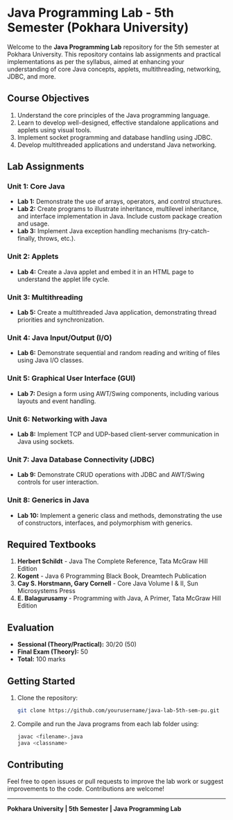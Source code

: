 # Java Programming Lab - 5th Semester (Pokhara University)

Welcome to the **Java Programming Lab** repository for the 5th semester at Pokhara University. This repository contains lab assignments and practical implementations as per the syllabus, aimed at enhancing your understanding of core Java concepts, applets, multithreading, networking, JDBC, and more.

## Course Objectives

1. Understand the core principles of the Java programming language.
2. Learn to develop well-designed, effective standalone applications and applets using visual tools.
3. Implement socket programming and database handling using JDBC.
4. Develop multithreaded applications and understand Java networking.

## Lab Assignments

### Unit 1: Core Java
- **Lab 1:** Demonstrate the use of arrays, operators, and control structures.
- **Lab 2:** Create programs to illustrate inheritance, multilevel inheritance, and interface implementation in Java. Include custom package creation and usage.
- **Lab 3:** Implement Java exception handling mechanisms (try-catch-finally, throws, etc.).

### Unit 2: Applets
- **Lab 4:** Create a Java applet and embed it in an HTML page to understand the applet life cycle.

### Unit 3: Multithreading
- **Lab 5:** Create a multithreaded Java application, demonstrating thread priorities and synchronization.

### Unit 4: Java Input/Output (I/O)
- **Lab 6:** Demonstrate sequential and random reading and writing of files using Java I/O classes.

### Unit 5: Graphical User Interface (GUI)
- **Lab 7:** Design a form using AWT/Swing components, including various layouts and event handling.

### Unit 6: Networking with Java
- **Lab 8:** Implement TCP and UDP-based client-server communication in Java using sockets.

### Unit 7: Java Database Connectivity (JDBC)
- **Lab 9:** Demonstrate CRUD operations with JDBC and AWT/Swing controls for user interaction.

### Unit 8: Generics in Java
- **Lab 10:** Implement a generic class and methods, demonstrating the use of constructors, interfaces, and polymorphism with generics.

## Required Textbooks
1. **Herbert Schildt** - Java The Complete Reference, Tata McGraw Hill Edition
2. **Kogent** - Java 6 Programming Black Book, Dreamtech Publication
3. **Cay S. Horstmann, Gary Cornell** - Core Java Volume I & II, Sun Microsystems Press
4. **E. Balagurusamy** - Programming with Java, A Primer, Tata McGraw Hill Edition

## Evaluation

- **Sessional (Theory/Practical):** 30/20 (50)
- **Final Exam (Theory):** 50
- **Total:** 100 marks

## Getting Started

1. Clone the repository:
   ```bash
   git clone https://github.com/yourusername/java-lab-5th-sem-pu.git
   ```
2. Compile and run the Java programs from each lab folder using:
   ```bash
   javac <filename>.java
   java <classname>
   ```

## Contributing

Feel free to open issues or pull requests to improve the lab work or suggest improvements to the code. Contributions are welcome!

---

**Pokhara University | 5th Semester | Java Programming Lab**
